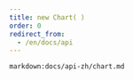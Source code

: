 ```yaml
---
title: new Chart( )
order: 0
redirect_from:
  - /en/docs/api
---
```


`markdown:docs/api-zh/chart.md`
